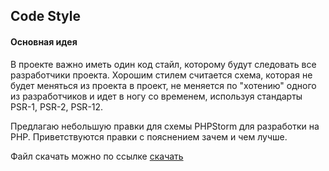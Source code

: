 ## Code Style

#### Основная идея

В проекте важно иметь один код стайл, которому будут следовать все разработчики проекта.
Хорошим стилем считается схема, которая не будет меняться из проекта в проект, 
не меняется по "хотению" одного из разработчиков
и идет в ногу со временем, используя стандарты PSR-1, PSR-2, PSR-12.

Предлагаю небольшую правки для схемы PHPStorm для разработки на PHP.
Приветствуются правки с пояснением зачем и чем лучше.

Файл скачать можно по ссылке [скачать](Modernized%20Code%20Style.xml)
